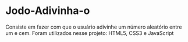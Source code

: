 # Jodo-Adivinha-o
Consiste em fazer com que o usuário adivinhe um número aleatório entre um e cem. Foram utilizados nesse projeto: HTML5, CSS3 e JavaScript
